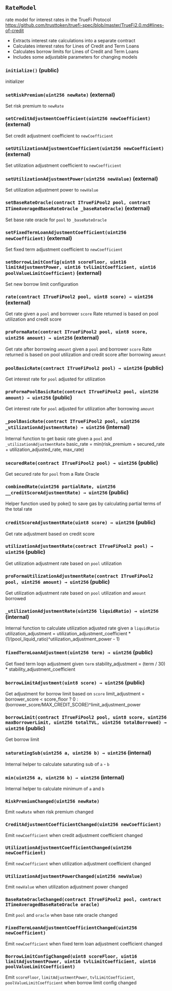 ## `RateModel`



rate model for interest rates in the TrueFi Protocol
https://github.com/trusttoken/truefi-spec/blob/master/TrueFi2.0.md#lines-of-credit
- Extracts interest rate calculations into a separate contract
- Calculates interest rates for Lines of Credit and Term Loans
- Calculates borrow limits for Lines of Credit and Term Loans
- Includes some adjustable parameters for changing models


### `initialize()` (public)



initializer

### `setRiskPremium(uint256 newRate)` (external)



Set risk premium to `newRate`

### `setCreditAdjustmentCoefficient(uint256 newCoefficient)` (external)



Set credit adjustment coefficient to `newCoefficient`

### `setUtilizationAdjustmentCoefficient(uint256 newCoefficient)` (external)



Set utilization adjustment coefficient to `newCoefficient`

### `setUtilizationAdjustmentPower(uint256 newValue)` (external)



Set utilization adjustment power to `newValue`

### `setBaseRateOracle(contract ITrueFiPool2 pool, contract ITimeAveragedBaseRateOracle _baseRateOracle)` (external)



Set base rate oracle for `pool` to `_baseRateOracle`

### `setFixedTermLoanAdjustmentCoefficient(uint256 newCoefficient)` (external)



Set fixed term adjustment coefficient to `newCoefficient`

### `setBorrowLimitConfig(uint8 scoreFloor, uint16 limitAdjustmentPower, uint16 tvlLimitCoefficient, uint16 poolValueLimitCoefficient)` (external)



Set new borrow limit configuration


### `rate(contract ITrueFiPool2 pool, uint8 score) → uint256` (external)



Get rate given a `pool` and borrower `score`
Rate returned is based on pool utilization and credit score


### `proFormaRate(contract ITrueFiPool2 pool, uint8 score, uint256 amount) → uint256` (external)



Get rate after borrowing `amount` given a `pool` and borrower `score`
Rate returned is based on pool utilization and credit score after borrowing `amount`


### `poolBasicRate(contract ITrueFiPool2 pool) → uint256` (public)



Get interest rate for `pool` adjusted for utilization


### `proFormaPoolBasicRate(contract ITrueFiPool2 pool, uint256 amount) → uint256` (public)



Get interest rate for `pool` adjusted for utilization after borrowing `amount`


### `_poolBasicRate(contract ITrueFiPool2 pool, uint256 _utilizationAdjustmentRate) → uint256` (internal)



Internal function to get basic rate given a `pool` and `_utilizationAdjustmentRate`
basic_rate = min(risk_premium + secured_rate + utilization_adjusted_rate, max_rate)

### `securedRate(contract ITrueFiPool2 pool) → uint256` (public)



Get secured rate for `pool` from a Rate Oracle


### `combinedRate(uint256 partialRate, uint256 __creditScoreAdjustmentRate) → uint256` (public)



Helper function used by poke() to save gas by calculating partial terms of the total rate


### `creditScoreAdjustmentRate(uint8 score) → uint256` (public)



Get rate adjustment based on credit score


### `utilizationAdjustmentRate(contract ITrueFiPool2 pool) → uint256` (public)



Get utilization adjustment rate based on `pool` utilization


### `proFormaUtilizationAdjustmentRate(contract ITrueFiPool2 pool, uint256 amount) → uint256` (public)



Get utilization adjustment rate based on `pool` utilization and `amount` borrowed


### `_utilizationAdjustmentRate(uint256 liquidRatio) → uint256` (internal)



Internal function to calculate utilization adjusted rate given a `liquidRatio`
utilization_adjustment = utilization_adjustment_coefficient * (1/(pool_liquid_ratio)^utilization_adjustment_power - 1)

### `fixedTermLoanAdjustment(uint256 term) → uint256` (public)



Get fixed term loqn adjustment given `term`
stability_adjustment = (term / 30) * stability_adjustment_coefficient


### `borrowLimitAdjustment(uint8 score) → uint256` (public)



Get adjustment for borrow limit based on `score`
limit_adjustment = borrower_score < score_floor ? 0 : (borrower_score/MAX_CREDIT_SCORE)^limit_adjustment_power


### `borrowLimit(contract ITrueFiPool2 pool, uint8 score, uint256 maxBorrowerLimit, uint256 totalTVL, uint256 totalBorrowed) → uint256` (public)



Get borrow limit


### `saturatingSub(uint256 a, uint256 b) → uint256` (internal)



Internal helper to calculate saturating sub of `a` - `b`

### `min(uint256 a, uint256 b) → uint256` (internal)



Internal helper to calculate minimum of `a` and `b`


### `RiskPremiumChanged(uint256 newRate)`



Emit `newRate` when risk premium changed

### `CreditAdjustmentCoefficientChanged(uint256 newCoefficient)`



Emit `newCoefficient` when credit adjustment coefficient changed

### `UtilizationAdjustmentCoefficientChanged(uint256 newCoefficient)`



Emit `newCoefficient` when utilization adjustment coefficient changed

### `UtilizationAdjustmentPowerChanged(uint256 newValue)`



Emit `newValue` when utilization adjustment power changed

### `BaseRateOracleChanged(contract ITrueFiPool2 pool, contract ITimeAveragedBaseRateOracle oracle)`



Emit `pool` and `oracle` when base rate oracle changed

### `FixedTermLoanAdjustmentCoefficientChanged(uint256 newCoefficient)`



Emit `newCoefficient` when fixed term loan adjustment coefficient changed

### `BorrowLimitConfigChanged(uint8 scoreFloor, uint16 limitAdjustmentPower, uint16 tvlLimitCoefficient, uint16 poolValueLimitCoefficient)`



Emit `scoreFloor`, `limitAdjustmentPower`, `tvlLimitCoefficient`, `poolValueLimitCoefficient`
when borrow limit config changed

